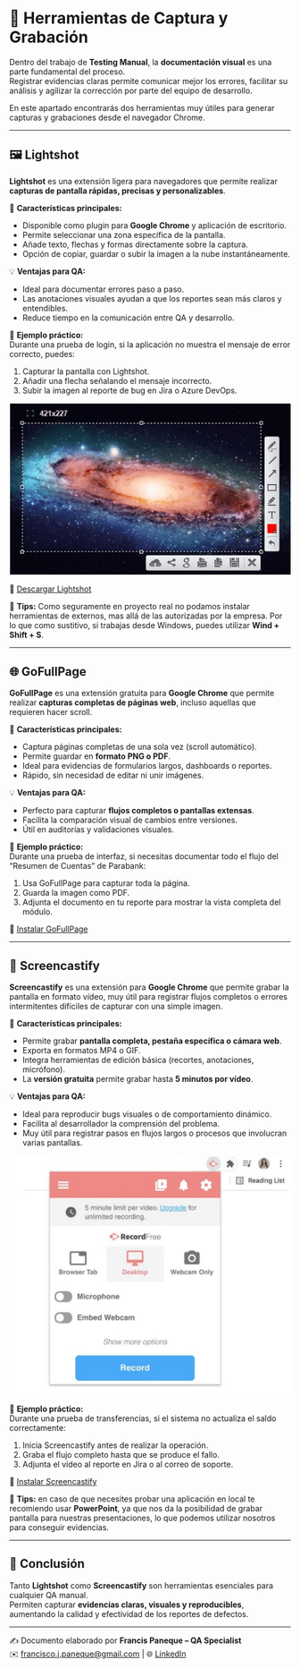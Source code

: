 # 📸 Herramientas de Captura y Grabación

Dentro del trabajo de **Testing Manual**, la **documentación visual** es una parte fundamental del proceso.  
Registrar evidencias claras permite comunicar mejor los errores, facilitar su análisis y agilizar la corrección por parte del equipo de desarrollo.

En este apartado encontrarás dos herramientas muy útiles para generar capturas y grabaciones desde el navegador Chrome.

---

## 🖼️ Lightshot

**Lightshot** es una extensión ligera para navegadores que permite realizar **capturas de pantalla rápidas, precisas y personalizables**.

🔧 **Características principales:**
- Disponible como plugin para **Google Chrome** y aplicación de escritorio.  
- Permite seleccionar una zona específica de la pantalla.  
- Añade texto, flechas y formas directamente sobre la captura.  
- Opción de copiar, guardar o subir la imagen a la nube instantáneamente.  

💡 **Ventajas para QA:**
- Ideal para documentar errores paso a paso.  
- Las anotaciones visuales ayudan a que los reportes sean más claros y entendibles.  
- Reduce tiempo en la comunicación entre QA y desarrollo.

🧩 **Ejemplo práctico:**  
Durante una prueba de login, si la aplicación no muestra el mensaje de error correcto, puedes:
1. Capturar la pantalla con Lightshot.  
2. Añadir una flecha señalando el mensaje incorrecto.  
3. Subir la imagen al reporte de bug en Jira o Azure DevOps.

![](https://github.com/FrancisPaneque/FrancisPaneque-qa-portfolio/blob/main/Pruebas%20Manuales/08-herramientas-de-testing-manual/capturas-y-grabaciones/ligshot.jpeg) 

🔗 [Descargar Lightshot](https://app.prntscr.com/es/)

📌 **Tips:** Como seguramente en proyecto real no podamos instalar herramientas de externos, mas allá de las autorizadas por la empresa. Por lo que como sustitivo, si trabajas desde Windows, puedes utilizar **Wind + Shift + S**.

---

## 🌐 GoFullPage

**GoFullPage** es una extensión gratuita para **Google Chrome** que permite realizar **capturas completas de páginas web**, incluso aquellas que requieren hacer scroll.  

🔧 **Características principales:**
- Captura páginas completas de una sola vez (scroll automático).  
- Permite guardar en **formato PNG o PDF**.  
- Ideal para evidencias de formularios largos, dashboards o reportes.  
- Rápido, sin necesidad de editar ni unir imágenes.  

💡 **Ventajas para QA:**
- Perfecto para capturar **flujos completos o pantallas extensas**.  
- Facilita la comparación visual de cambios entre versiones.  
- Útil en auditorías y validaciones visuales.  

🧩 **Ejemplo práctico:**  
Durante una prueba de interfaz, si necesitas documentar todo el flujo del “Resumen de Cuentas” de Parabank:
1. Usa GoFullPage para capturar toda la página.  
2. Guarda la imagen como PDF.  
3. Adjunta el documento en tu reporte para mostrar la vista completa del módulo.

🔗 [Instalar GoFullPage](https://gofullpage.com/)

---

## 🎥 Screencastify

**Screencastify** es una extensión para **Google Chrome** que permite grabar la pantalla en formato vídeo, muy útil para registrar flujos completos o errores intermitentes difíciles de capturar con una simple imagen.

🔧 **Características principales:**
- Permite grabar **pantalla completa, pestaña específica o cámara web**.  
- Exporta en formatos MP4 o GIF.  
- Integra herramientas de edición básica (recortes, anotaciones, micrófono).  
- La **versión gratuita** permite grabar hasta **5 minutos por vídeo**.  

💡 **Ventajas para QA:**
- Ideal para reproducir bugs visuales o de comportamiento dinámico.  
- Facilita al desarrollador la comprensión del problema.  
- Muy útil para registrar pasos en flujos largos o procesos que involucran varias pantallas.

![](https://github.com/FrancisPaneque/FrancisPaneque-qa-portfolio/blob/main/Pruebas%20Manuales/08-herramientas-de-testing-manual/capturas-y-grabaciones/Screencastify.jpeg) 

🧩 **Ejemplo práctico:**  
Durante una prueba de transferencias, si el sistema no actualiza el saldo correctamente:
1. Inicia Screencastify antes de realizar la operación.  
2. Graba el flujo completo hasta que se produce el fallo.  
3. Adjunta el vídeo al reporte en Jira o al correo de soporte.

🔗 [Instalar Screencastify](https://www.screencastify.com/)

📌 **Tips:** en caso de que necesites probar una aplicación en local te recomiendo usar **PowerPoint**, ya que nos da la posibilidad de grabar pantalla para nuestras presentaciones, lo que podemos utilizar nosotros para conseguir evidencias.

---

## 📌 Conclusión

Tanto **Lightshot** como **Screencastify** son herramientas esenciales para cualquier QA manual.  
Permiten capturar **evidencias claras, visuales y reproducibles**, aumentando la calidad y efectividad de los reportes de defectos.

---

✍️ Documento elaborado por **Francis Paneque – QA Specialist**  
✉️ francisco.j.paneque@gmail.com | 🌐 [LinkedIn](https://www.linkedin.com/in/francis-paneque-21092a252)
